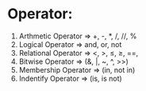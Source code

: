 # Operator: 

1. Arthmetic Operator ⇒ +, -, *, /, //, % 
2. Logical Operator ⇒ and, or, not
3. Relational Operator ⇒ <, >, ≤, ≥, ==,
4. Bitwise Operator ⇒ (&, |, ~, ^, >>) 
5. Membership Operator ⇒ (in, not in)
6. Indentify Operator ⇒ (is, is not)




